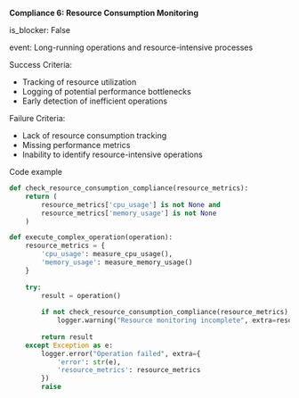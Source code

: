 <b>Compliance 6: Resource Consumption Monitoring</b>

is_blocker: False

event: Long-running operations and resource-intensive processes

Success Criteria:
- Tracking of resource utilization
- Logging of potential performance bottlenecks
- Early detection of inefficient operations

Failure Criteria:
- Lack of resource consumption tracking
- Missing performance metrics
- Inability to identify resource-intensive operations

Code example

```python
def check_resource_consumption_compliance(resource_metrics):
    return (
        resource_metrics['cpu_usage'] is not None and
        resource_metrics['memory_usage'] is not None
    )

def execute_complex_operation(operation):
    resource_metrics = {
        'cpu_usage': measure_cpu_usage(),
        'memory_usage': measure_memory_usage()
    }
    
    try:
        result = operation()
        
        if not check_resource_consumption_compliance(resource_metrics):
            logger.warning("Resource monitoring incomplete", extra=resource_metrics)
        
        return result
    except Exception as e:
        logger.error("Operation failed", extra={
            'error': str(e),
            'resource_metrics': resource_metrics
        })
        raise
```
